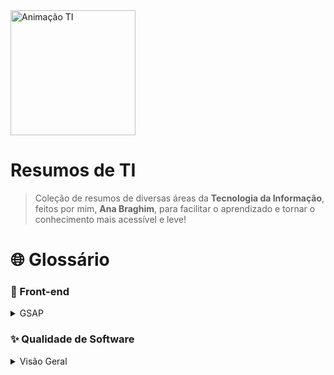 <img src="https://media.giphy.com/media/v1.Y2lkPWVjZjA1ZTQ3NmwzYXhrbXN4c2UwcHh3Z3ViYjBjdWZneHl4Y2I5NWdrYjI5cWJ0diZlcD12MV9naWZzX3NlYXJjaCZjdD1n/j7k6JOp8LufhXspVfu/giphy.gif" alt="Animação TI" width="200"/>

# Resumos de TI

> Coleção de resumos de diversas áreas da **Tecnologia da Informação**, feitos por mim, **Ana Braghim**, para facilitar o aprendizado e tornar o conhecimento mais acessível e leve!

# 🌐 Glossário

### 🎨 Front-end
<details>
  <summary>GSAP</summary>
  
  1. [Introdução ao GSAP](front-end/gsap/1.IntroduçãoGSAP.md)
</details>

### ✨ Qualidade de Software
<details>
  <summary>Visão Geral</summary>
  
  1. [Introdução a Qualidade de Software](qualidade-de-software/Introducao.md)
  2. [Qualidade do Produto de Software](qualidade-de-software/qualidade-de-produto.md)
  3. [Qualidade de Processo de Software](qualidade-de-software/qualidade-de-processo.md)
</details>
